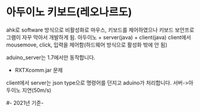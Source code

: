 # 아두이노 키보드(레오나르도)
 ahk로 software 방식으로 비활성화로 마우스, 키보드를 제어하였으나
 키보드 보안프로그램이 자꾸 막아서 개발하게 됨.
 아두이노 + server(java) + client(java)
 client에서 mousemove, click, 입력을 제어함(하드웨어 방식으로 활성화 밖에 안 됨)
 
 aduino_server는 1.7에서만 동작합니다.
 - RXTXcomm.jar 문제
 
 client에서 server는 json type으로 명령어를 던지고 aduino가 처리합니다.
  서버->아두이노 지연(50m/s)  
 
 #- 2021년 기준-
